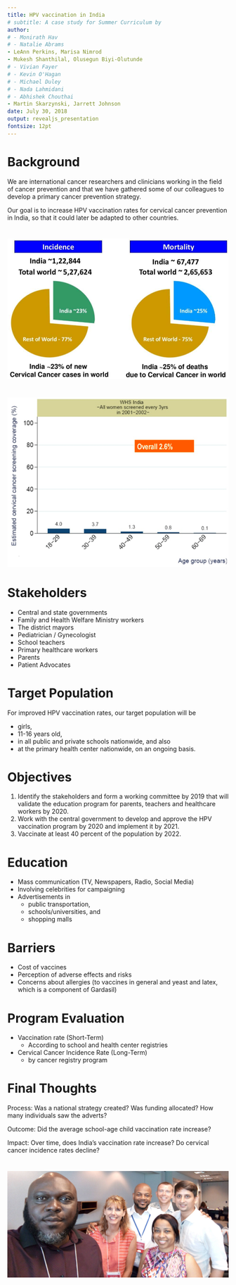 ```yaml
---
title: HPV vaccination in India
# subtitle: A case study for Summer Curriculum by
author:
# - Monirath Hav
# - Natalie Abrams
- LeAnn Perkins, Marisa Nimrod
- Mukesh Shanthilal, Olusegun Biyi-Olutunde
# - Vivian Fayer
# - Kevin O'Hagan
# - Michael Duley
# - Nada Lahmidani
# - Abhishek Chouthai
- Martin Skarzynski, Jarrett Johnson
date: July 30, 2018
output: revealjs_presentation
fontsize: 12pt
---
```


# Background
We are international cancer researchers and clinicians working in the field of cancer prevention and that we have gathered some of our colleagues to develop a primary cancer prevention strategy. 

Our goal is to increase HPV vaccination rates for cervical cancer prevention in India, so that it could later be adapted to other countries.

#  

<img src="pies.png">

#  

<a href="https://www.youtube.com/watch?v=KCDerNjWCpE">
<img src="screen.png">
</a>

# Stakeholders

- Central and state governments
- Family and Health Welfare Ministry workers
- The district mayors
- Pediatrician / Gynecologist
- School teachers
- Primary healthcare workers
- Parents
- Patient Advocates

# Target Population

For improved HPV vaccination rates, our target population will be 

- girls,
- 11-16 years old,
- in all public and private schools nationwide, and also
- at the primary health center nationwide, on an ongoing basis.

# Objectives

1. Identify the stakeholders and form a working committee by 2019 that will validate the education program for parents, teachers and healthcare workers by 2020.
2. Work with the central government to develop and approve the HPV vaccination program by 2020 and implement it by 2021.
3. Vaccinate at least 40 percent of the population by 2022.

# Education

- Mass communication (TV, Newspapers, Radio, Social Media)
- Involving celebrities for campaigning
- Advertisements in 
    - public transportation, 
    - schools/universities, and 
    - shopping malls


# Barriers

- Cost of vaccines
- Perception of adverse effects and risks
- Concerns about allergies (to vaccines in general and yeast and latex, which is a component of Gardasil)


# Program Evaluation

- Vaccination rate (Short-Term)
    - According to school and health center registries
- Cervical Cancer Incidence Rate (Long-Term)
    - by cancer registry program

# Final Thoughts

Process: Was a national strategy created? Was funding allocated? How many individuals saw the adverts?

Outcome: Did the average school-age child vaccination rate increase?

Impact: Over time, does India’s vaccination rate increase? Do cervical cancer incidence rates decline?

# 


<img src="selfie.jpg">
